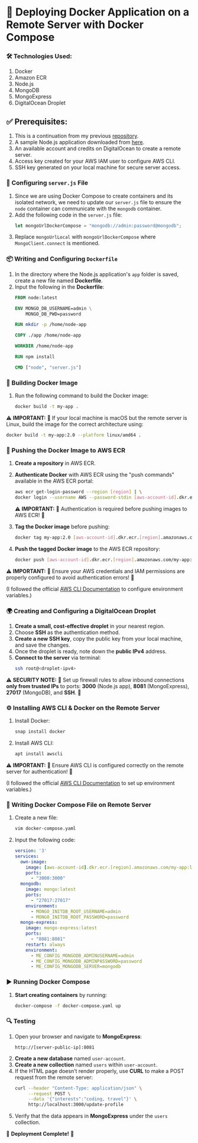 # 🐳 Deploying Docker Application on a Remote Server with Docker Compose

### 🛠️ Technologies Used:
1. Docker
2. Amazon ECR
3. Node.js
4. MongoDB
5. MongoExpress
6. DigitalOcean Droplet

## ✅ Prerequisites:
1. This is a continuation from my previous [repository](https://github.com/Allon-chauhan/docker-node-awsecr).
2. A sample Node.js application downloaded from [here](https://gitlab.com/twn-devops-bootcamp/latest/07-docker/js-app.git).
3. An available account and credits on DigitalOcean to create a remote server.
4. Access key created for your AWS IAM user to configure AWS CLI.
5. SSH key generated on your local machine for secure server access.

### 📜 Configuring `server.js` File
1. Since we are using Docker Compose to create containers and its isolated network, we need to update our `server.js` file to ensure the `node` container can communicate with the `mongodb` container.
2. Add the following code in the `server.js` file:
   ```js
   let mongoUrlDockerCompose = "mongodb://admin:password@mongodb";
   ```
3. Replace `mongoUrlLocal` with `mongoUrlDockerCompose` where `MongoClient.connect` is mentioned.

### 📦 Writing and Configuring `Dockerfile`
1. In the directory where the Node.js application's `app` folder is saved, create a new file named **Dockerfile**.
2. Input the following in the **Dockerfile**:
   ```dockerfile
   FROM node:latest
   
   ENV MONGO_DB_USERNAME=admin \
       MONGO_DB_PWD=password
   
   RUN mkdir -p /home/node-app
   
   COPY ./app /home/node-app
   
   WORKDIR /home/node-app
   
   RUN npm install
   
   CMD ["node", "server.js"]
   ```

### 🔨 Building Docker Image
1. Run the following command to build the Docker image:
   ```bash
   docker build -t my-app .
   ```

⚠️ **IMPORTANT:** 🚨 If your local machine is macOS but the remote server is Linux, build the image for the correct architecture using:
   ```bash
   docker build -t my-app:2.0 --platform linux/amd64 .
   ```

### 🚀 Pushing the Docker Image to AWS ECR
1. **Create a repository** in AWS ECR.
2. **Authenticate Docker** with AWS ECR using the "push commands" available in the AWS ECR portal:
   ```bash
   aws ecr get-login-password --region [region] | \
   docker login --username AWS --password-stdin [aws-account-id].dkr.ecr.[region].amazonaws.com
   ```

   ⚠️ **IMPORTANT:** 🚨 Authentication is required before pushing images to AWS ECR! 🚨

3. **Tag the Docker image** before pushing:
   ```bash
   docker tag my-app:2.0 [aws-account-id].dkr.ecr.[region].amazonaws.com/my-app:2.0
   ```
4. **Push the tagged Docker image** to the AWS ECR repository:
   ```bash
   docker push [aws-account-id].dkr.ecr.[region].amazonaws.com/my-app:2.0
   ```

⚠️ **IMPORTANT:** 🚨 Ensure your AWS credentials and IAM permissions are properly configured to avoid authentication errors! 🚨

(I followed the official [AWS CLI Documentation](https://docs.aws.amazon.com/cli/v1/userguide/cli-configure-envvars.html) to configure environment variables.)

### 🌍 Creating and Configuring a DigitalOcean Droplet
1. **Create a small, cost-effective droplet** in your nearest region.
2. Choose **SSH** as the authentication method.
3. **Create a new SSH key**, copy the public key from your local machine, and save the changes.
4. Once the droplet is ready, note down the **public IPv4** address.
5. **Connect to the server** via terminal:
   ```bash
   ssh root@<droplet-ipv4>
   ```

⚠️ **SECURITY NOTE:** 🚨 Set up firewall rules to allow inbound connections **only from trusted IPs** to ports: **3000** (Node.js app), **8081** (MongoExpress), **27017** (MongoDB), and **SSH**. 🚨

### ⚙️ Installing AWS CLI & Docker on the Remote Server
1. Install Docker:
   ```bash
   snap install docker
   ```
2. Install AWS CLI:
   ```bash
   apt install awscli
   ```

⚠️ **IMPORTANT:** 🚨 Ensure AWS CLI is configured correctly on the remote server for authentication! 🚨

(I followed the official [AWS CLI Documentation](https://docs.aws.amazon.com/cli/v1/userguide/cli-configure-envvars.html) to set up environment variables.)

### 📝 Writing Docker Compose File on Remote Server
1. Create a new file:
   ```bash
   vim docker-compose.yaml
   ```
2. Input the following code:
   ```yaml
   version: '3'
   services:
     own-image:
       image: [aws-account-id].dkr.ecr.[region].amazonaws.com/my-app:latest
       ports:
         - "3000:3000"
     mongodb:
       image: mongo:latest
       ports:
         - "27017:27017"
       environment:
         - MONGO_INITDB_ROOT_USERNAME=admin
         - MONGO_INITDB_ROOT_PASSWORD=password
     mongo-express:
       image: mongo-express:latest
       ports:
         - "8081:8081"
       restart: always
       environment:
         - ME_CONFIG_MONGODB_ADMINUSERNAME=admin
         - ME_CONFIG_MONGODB_ADMINPASSWORD=password
         - ME_CONFIG_MONGODB_SERVER=mongodb
   ```

### ▶️ Running Docker Compose
1. **Start creating containers** by running:
   ```bash
   docker-compose -f docker-compose.yaml up
   ```

### 🔍 Testing
1. Open your browser and navigate to **MongoExpress**:
   ```
   http://[server-public-ip]:8081
   ```
2. **Create a new database** named `user-account`.
3. **Create a new collection** named `users` within `user-account`.
4. If the HTML page doesn’t render properly, use **CURL** to make a POST request from the remote server:
   ```bash
   curl --header "Content-Type: application/json" \
        --request POST \
        --data '{"interests":"coding, travel"}' \
        http://localhost:3000/update-profile
   ```
5. Verify that the data appears in **MongoExpress** under the `users` collection.

🎉 **Deployment Complete!** 🚀
